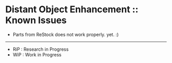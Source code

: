 # Distant Object Enhancement :: Known Issues

* Parts from ReStock does not work properly. yet. :)

- - -

* RiP : Research in Progress
* WiP : Work in Progress
